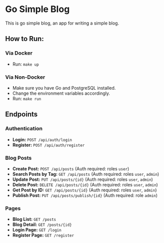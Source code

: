 # Go Simple Blog

This is go simple blog, an app for writing a simple blog.

## How to Run:

### Via Docker

- Run: `make up`

### Via Non-Docker

- Make sure you have Go and PostgreSQL installed.
- Change the environment variables accordingly.
- Run: `make run`

## Endpoints

### Authentication

- **Login:** `POST /api/auth/login`
- **Register:** `POST /api/auth/register`

### Blog Posts

- **Create Post:** `POST /api/posts` (Auth required: roles `user`)
- **Search Posts by Tag:** `GET /api/posts` (Auth required: roles `user`, `admin`)
- **Update Post:** `PUT /api/posts/{id}` (Auth required: roles `user`, `admin`)
- **Delete Post:** `DELETE /api/posts/{id}` (Auth required: roles `user`, `admin`)
- **Get Post by ID:** `GET /api/posts/{id}` (Auth required: roles `user`, `admin`)
- **Publish Post:** `PUT /api/posts/publish/{id}` (Auth required: role `admin`)

### Pages

- **Blog List:** `GET /posts`
- **Blog Detail:** `GET /posts/{id}`
- **Login Page:** `GET /login`
- **Register Page:** `GET /register`
